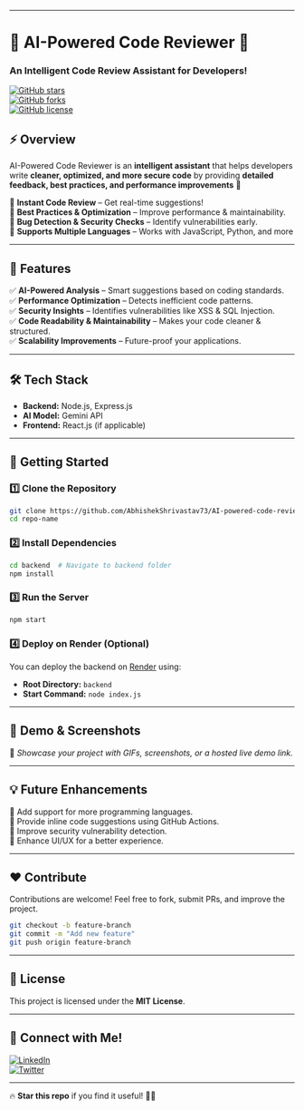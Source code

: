 
---  

# 🚀 AI-Powered Code Reviewer 🤖  

### **An Intelligent Code Review Assistant for Developers!** 

[![GitHub stars](https://img.shields.io/github/stars/AbhishekShrivastav73/AI-powered-code-reviewer?style=for-the-badge)](https://github.com/AbhishekShrivastav73/AI-powered-code-reviewer/stargazers)  
[![GitHub forks](https://img.shields.io/github/forks/AbhishekShrivastav73/AI-powered-code-reviewer?style=for-the-badge)](https://github.com/AbhishekShrivastav73/AI-powered-code-reviewer/network)  
[![GitHub license](https://img.shields.io/github/license/AbhishekShrivastav73/AI-powered-code-reviewer?style=for-the-badge)](https://github.com/AbhishekShrivastav73/AI-powered-code-reviewer/blob/main/LICENSE)  

## ⚡ **Overview**  
AI-Powered Code Reviewer is an **intelligent assistant** that helps developers write **cleaner, optimized, and more secure code** by providing **detailed feedback, best practices, and performance improvements** 🚀  

🔹 **Instant Code Review** – Get real-time suggestions!  
🔹 **Best Practices & Optimization** – Improve performance & maintainability.  
🔹 **Bug Detection & Security Checks** – Identify vulnerabilities early.  
🔹 **Supports Multiple Languages** – Works with JavaScript, Python, and more 

---

## 🎯 **Features**  

✅ **AI-Powered Analysis** – Smart suggestions based on coding standards.  
✅ **Performance Optimization** – Detects inefficient code patterns.  
✅ **Security Insights** – Identifies vulnerabilities like XSS & SQL Injection.  
✅ **Code Readability & Maintainability** – Makes your code cleaner & structured.  
✅ **Scalability Improvements** – Future-proof your applications.  

---

## 🛠 **Tech Stack**  

- **Backend:** Node.js, Express.js  
- **AI Model:** Gemini API  
- **Frontend:** React.js (if applicable)  

---

## 🚀 **Getting Started**  

### **1️⃣ Clone the Repository**  
```bash
git clone https://github.com/AbhishekShrivastav73/AI-powered-code-reviewer.git
cd repo-name
```

### **2️⃣ Install Dependencies**  
```bash
cd backend  # Navigate to backend folder
npm install
```

### **3️⃣ Run the Server**  
```bash
npm start
```

### **4️⃣ Deploy on Render (Optional)**  
You can deploy the backend on [Render](https://render.com/) using:  
- **Root Directory:** `backend`  
- **Start Command:** `node index.js`  

---

## 🎨 **Demo & Screenshots**  
📸 _Showcase your project with GIFs, screenshots, or a hosted live demo link._  

---

## 💡 **Future Enhancements**  

🔹 Add support for more programming languages.  
🔹 Provide inline code suggestions using GitHub Actions.  
🔹 Improve security vulnerability detection.  
🔹 Enhance UI/UX for a better experience.  

---

## ❤️ **Contribute**  
Contributions are welcome! Feel free to fork, submit PRs, and improve the project.  

```bash
git checkout -b feature-branch
git commit -m "Add new feature"
git push origin feature-branch
```

---

## 📜 **License**  
This project is licensed under the **MIT License**.  

---

## 🤝 **Connect with Me!**  
[![LinkedIn](https://img.shields.io/badge/LinkedIn-Connect-blue?style=for-the-badge&logo=linkedin)](https://linkedin.com/in/your-profile)  
[![Twitter](https://img.shields.io/badge/Twitter-Follow-blue?style=for-the-badge&logo=twitter)](https://twitter.com/yourprofile)  

---

🔥 **Star this repo** if you find it useful! 🚀✨  
